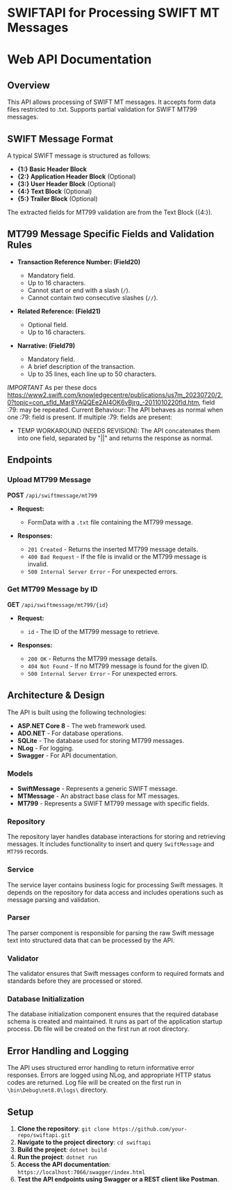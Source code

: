﻿# SWIFTAPI for Processing SWIFT MT Messages
# Web API Documentation

## Overview
This API allows processing of SWIFT MT messages.
It accepts form data files restricted to .txt.
Supports partial validation for SWIFT MT799 messages.

## SWIFT Message Format
A typical SWIFT message is structured as follows:

- **{1:} Basic Header Block**
- **{2:} Application Header Block** (Optional)
- **{3:} User Header Block** (Optional)
- **{4:} Text Block** (Optional)
- **{5:} Trailer Block** (Optional)

The extracted fields for MT799 validation are from the Text Block ({4:}).

## MT799 Message Specific Fields and Validation Rules

- **Transaction Reference Number: (Field20)** 
  - Mandatory field.
  - Up to 16 characters.
  - Cannot start or end with a slash (`/`).
  - Cannot contain two consecutive slashes (`//`).

- **Related Reference: (Field21)**
  - Optional field.
  - Up to 16 characters.

- **Narrative: (Field79)** 
  - Mandatory field.
  - A brief description of the transaction.
  - Up to 35 lines, each line up to 50 characters.

*IMPORTANT* As per these docs https://www2.swift.com/knowledgecentre/publications/us7m_20230720/2.0?topic=con_sfld_Mar8YAQQEe2AI4OK6vBjrg_-2011010220fld.htm,
field :79: may be repeated.
Current Behaviour: The API behaves as normal when one :79: field is present.
If multiple :79: fields are present:
 - TEMP WORKAROUND (NEEDS REVISION): The API concatenates them into one field, separated by "||" and returns the response as normal.


## Endpoints

### Upload MT799 Message

**POST** `/api/swiftmessage/mt799`

- **Request:** 
  - FormData with a `.txt` file containing the MT799 message.

- **Responses:**
  - `201 Created` - Returns the inserted MT799 message details.
  - `400 Bad Request` - If the file is invalid or the MT799 message is invalid.
  - `500 Internal Server Error` - For unexpected errors.

### Get MT799 Message by ID

**GET** `/api/swiftmessage/mt799/{id}`

- **Request:**
  - `id` - The ID of the MT799 message to retrieve.

- **Responses:**
  - `200 OK` - Returns the MT799 message details.
  - `404 Not Found` - If no MT799 message is found for the given ID.
  - `500 Internal Server Error` - For unexpected errors.

## Architecture & Design

The API is built using the following technologies:

- **ASP.NET Core 8** - The web framework used.
- **ADO.NET** - For database operations.
- **SQLite** - The database used for storing MT799 messages.
- **NLog** - For logging.
- **Swagger** - For API documentation.

### Models

- **SwiftMessage** - Represents a generic SWIFT message.
- **MTMessage** - An abstract base class for MT messages.
- **MT799** - Represents a SWIFT MT799 message with specific fields.

### Repository

The repository layer handles database interactions for storing and retrieving messages. It includes functionality to insert and query `SwiftMessage` and `MT799` records.

### Service

The service layer contains business logic for processing Swift messages. It depends on the repository for data access and includes operations such as message parsing and validation.

### Parser

The parser component is responsible for parsing the raw Swift message text into structured data that can be processed by the API.

### Validator

The validator ensures that Swift messages conform to required formats and standards before they are processed or stored.

### Database Initialization

The database initialization component ensures that the required database schema is created and maintained. It runs as part of the application startup process. Db file will be created on the first run at root directory.

## Error Handling and Logging

The API uses structured error handling to return informative error responses. Errors are logged using NLog, and appropriate HTTP status codes are returned. Log file will be created on the first run in `\bin\Debug\net8.0\logs\` directory.


## Setup

1. **Clone the repository**: `git clone https://github.com/your-repo/swiftapi.git`
2. **Navigate to the project directory**: `cd swiftapi`
3. **Build the project**: `dotnet build`
4. **Run the project**: `dotnet run`
5. **Access the API documentation**: `https://localhost:7066/swagger/index.html`
6. **Test the API endpoints using Swagger or a REST client like Postman**.
